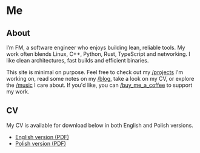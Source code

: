 # Me

## About

I’m FM, a software engineer who enjoys building lean, reliable tools.
My work often blends Linux, C++, Python, Rust, TypeScript and networking.
I like clean architectures, fast builds and efficient binaries.

This site is minimal on purpose. Feel free to check out my [/projects](/projects)
I'm working on, read some notes on my [/blog](/blog), take a look on my CV, or
explore the [/music](/music) I care about. If you'd like, you can
[/buy_me_a_coffee](https://www.buymeacoffee.com/fmmaciej) to support my work.

## CV

My CV is available for download below in both English and Polish versions.

- <a href="https://raw.githubusercontent.com/fmmaciej/fmmaciej-cv/main/build/cv-en.pdf"><i class="fas fa-file-pdf"></i> English version (PDF)</a>
- <a href="https://raw.githubusercontent.com/fmmaciej/fmmaciej-cv/main/build/cv-pl.pdf"><i class="fas fa-file-pdf"></i> Polish version (PDF)</a>
